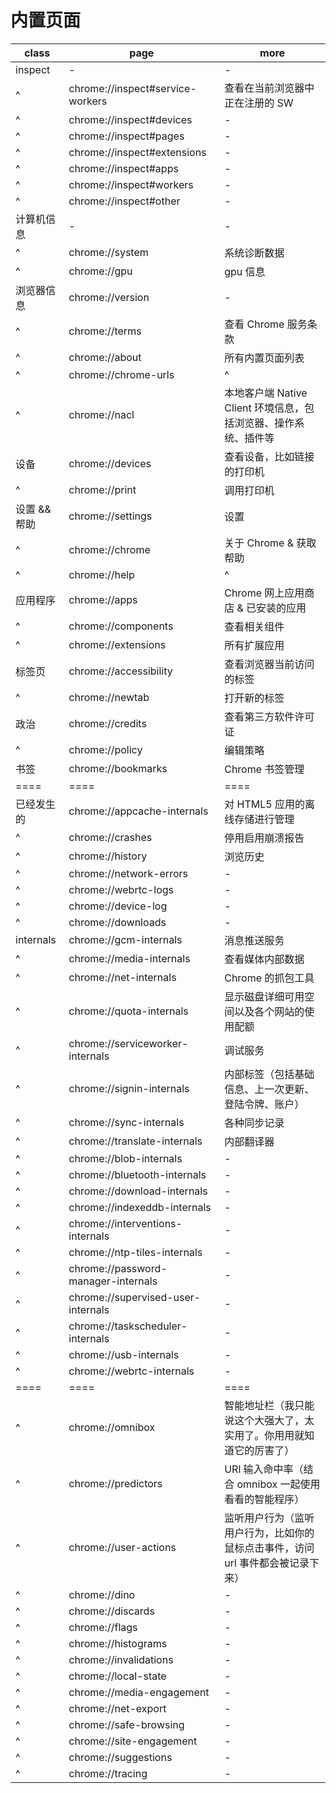 # 内置页面

| class        | page                                | more                                                                            |
| ------------ | ----------------------------------- | ------------------------------------------------------------------------------- |
| inspect      | -                                   | -                                                                               |
| ^            | chrome://inspect#service-workers    | 查看在当前浏览器中正在注册的 SW                                                 |
| ^            | chrome://inspect#devices            | -                                                                               |
| ^            | chrome://inspect#pages              | -                                                                               |
| ^            | chrome://inspect#extensions         | -                                                                               |
| ^            | chrome://inspect#apps               | -                                                                               |
| ^            | chrome://inspect#workers            | -                                                                               |
| ^            | chrome://inspect#other              | -                                                                               |
| 计算机信息   | -                                   | -                                                                               |
| ^            | chrome://system                     | 系统诊断数据                                                                    |
| ^            | chrome://gpu                        | gpu 信息                                                                        |
| 浏览器信息   | chrome://version                    | -                                                                               |
| ^            | chrome://terms                      | 查看 Chrome 服务条款                                                            |
| ^            | chrome://about                      | 所有内置页面列表                                                                |
| ^            | chrome://chrome-urls                | ^                                                                               |
| ^            | chrome://nacl                       | 本地客户端 Native Client 环境信息，包括浏览器、操作系统、插件等                 |
| 设备         | chrome://devices                    | 查看设备，比如链接的打印机                                                      |
| ^            | chrome://print                      | 调用打印机                                                                      |
| 设置 && 帮助 | chrome://settings                   | 设置                                                                            |
| ^            | chrome://chrome                     | 关于 Chrome & 获取帮助                                                          |
| ^            | chrome://help                       | ^                                                                               |
| 应用程序     | chrome://apps                       | Chrome 网上应用商店 & 已安装的应用                                              |
| ^            | chrome://components                 | 查看相关组件                                                                    |
| ^            | chrome://extensions                 | 所有扩展应用                                                                    |
| 标签页       | chrome://accessibility              | 查看浏览器当前访问的标签                                                        |
| ^            | chrome://newtab                     | 打开新的标签                                                                    |
| 政治         | chrome://credits                    | 查看第三方软件许可证                                                            |
| ^            | chrome://policy                     | 编辑策略                                                                        |
| 书签         | chrome://bookmarks                  | Chrome 书签管理                                                                 |
| ====         | ====                                | ====                                                                            |
| 已经发生的   | chrome://appcache-internals         | 对 HTML5 应用的离线存储进行管理                                                 |
| ^            | chrome://crashes                    | 停用启用崩溃报告                                                                |
| ^            | chrome://history                    | 浏览历史                                                                        |
| ^            | chrome://network-errors             | -                                                                               |
| ^            | chrome://webrtc-logs                | -                                                                               |
| ^            | chrome://device-log                 | -                                                                               |
| ^            | chrome://downloads                  | -                                                                               |
| internals    | chrome://gcm-internals              | 消息推送服务                                                                    |
| ^            | chrome://media-internals            | 查看媒体内部数据                                                                |
| ^            | chrome://net-internals              | Chrome 的抓包工具                                                               |
| ^            | chrome://quota-internals            | 显示磁盘详细可用空间以及各个网站的使用配额                                      |
| ^            | chrome://serviceworker-internals    | 调试服务                                                                        |
| ^            | chrome://signin-internals           | 内部标签（包括基础信息、上一次更新、登陆令牌、账户）                            |
| ^            | chrome://sync-internals             | 各种同步记录                                                                    |
| ^            | chrome://translate-internals        | 内部翻译器                                                                      |
| ^            | chrome://blob-internals             | -                                                                               |
| ^            | chrome://bluetooth-internals        | -                                                                               |
| ^            | chrome://download-internals         | -                                                                               |
| ^            | chrome://indexeddb-internals        | -                                                                               |
| ^            | chrome://interventions-internals    | -                                                                               |
| ^            | chrome://ntp-tiles-internals        | -                                                                               |
| ^            | chrome://password-manager-internals | -                                                                               |
| ^            | chrome://supervised-user-internals  | -                                                                               |
| ^            | chrome://taskscheduler-internals    | -                                                                               |
| ^            | chrome://usb-internals              | -                                                                               |
| ^            | chrome://webrtc-internals           | -                                                                               |
| ====         | ====                                | ====                                                                            |
| ^            | chrome://omnibox                    | 智能地址栏（我只能说这个大强大了，太实用了。你用用就知道它的厉害了）            |
| ^            | chrome://predictors                 | URl 输入命中率（结合 omnibox 一起使用看看的智能程序）                           |
| ^            | chrome://user-actions               | 监听用户行为（监听用户行为，比如你的鼠标点击事件，访问 url 事件都会被记录下来） |
| ^            | chrome://dino                       | -                                                                               |
| ^            | chrome://discards                   | -                                                                               |
| ^            | chrome://flags                      | -                                                                               |
| ^            | chrome://histograms                 | -                                                                               |
| ^            | chrome://invalidations              | -                                                                               |
| ^            | chrome://local-state                | -                                                                               |
| ^            | chrome://media-engagement           | -                                                                               |
| ^            | chrome://net-export                 | -                                                                               |
| ^            | chrome://safe-browsing              | -                                                                               |
| ^            | chrome://site-engagement            | -                                                                               |
| ^            | chrome://suggestions                | -                                                                               |
| ^            | chrome://tracing                    | -                                                                               |
